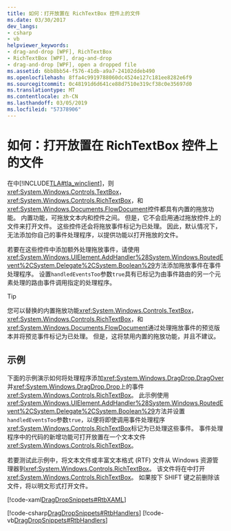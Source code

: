 ```yaml
---
title: 如何：打开放置在 RichTextBox 控件上的文件
ms.date: 03/30/2017
dev_langs:
- csharp
- vb
helpviewer_keywords:
- drag-and-drop [WPF], RichTextBox
- RichTextBox [WPF], drag-and-drop
- drag-and-drop [WPF], open a dropped file
ms.assetid: 6bb8bb54-f576-41db-a9a7-24102ddeb490
ms.openlocfilehash: 8ffa4c9919788060dc4524e127c181ee8282e6f9
ms.sourcegitcommit: 0c48191d6d641ce88d7510e319cf38c0e35697d0
ms.translationtype: MT
ms.contentlocale: zh-CN
ms.lasthandoff: 03/05/2019
ms.locfileid: "57378906"
---
```

# <a name="how-to-open-a-file-that-is-dropped-on-a-richtextbox-control"></a>如何：打开放置在 RichTextBox 控件上的文件
在中[!INCLUDE[TLA#tla_winclient](../../../../includes/tlasharptla-winclient-md.md)]，则<xref:System.Windows.Controls.TextBox>， <xref:System.Windows.Controls.RichTextBox>，和<xref:System.Windows.Documents.FlowDocument>控件都具有内置的拖放功能。 内置功能，可拖放文本内和控件之间。 但是，它不会启用通过拖放控件上的文件来打开文件。 这些控件还会将拖放事件标记为已处理。 因此，默认情况下，无法添加你自己的事件处理程序，以提供功能以打开拖放的文件。  
  
 若要在这些控件中添加额外处理拖放事件，请使用<xref:System.Windows.UIElement.AddHandler%28System.Windows.RoutedEvent%2CSystem.Delegate%2CSystem.Boolean%29>方法添加拖放事件在事件处理程序。 设置`handledEventsToo`参数`true`具有已标记为由事件路由的另一个元素处理的路由事件调用指定的处理程序。  
  
> [!TIP]
>  您可以替换的内置拖放功能<xref:System.Windows.Controls.TextBox>， <xref:System.Windows.Controls.RichTextBox>，和<xref:System.Windows.Documents.FlowDocument>通过处理拖放事件的预览版本并将预览事件标记为已处理。 但是，这将禁用内置的拖放功能，并且不建议。  
  
## <a name="example"></a>示例  
 下面的示例演示如何将处理程序添加<xref:System.Windows.DragDrop.DragOver>并<xref:System.Windows.DragDrop.Drop>上的事件<xref:System.Windows.Controls.RichTextBox>。 此示例使用<xref:System.Windows.UIElement.AddHandler%28System.Windows.RoutedEvent%2CSystem.Delegate%2CSystem.Boolean%29>方法并设置`handledEventsToo`参数`true`，以便将即使调用事件处理程序<xref:System.Windows.Controls.RichTextBox>标记为已处理这些事件。 事件处理程序中的代码的新增功能可打开放置在一个文本文件<xref:System.Windows.Controls.RichTextBox>。  
  
 若要测试此示例中，将文本文件或丰富文本格式 (RTF) 文件从 Windows 资源管理器到<xref:System.Windows.Controls.RichTextBox>。 该文件将在中打开<xref:System.Windows.Controls.RichTextBox>。 如果按下 SHIFT 键之前删除该文件，将以明文形式打开文件。  
  
 [!code-xaml[DragDropSnippets#RtbXAML](~/samples/snippets/csharp/VS_Snippets_Wpf/dragdropsnippets/cs/mainwindow.xaml#rtbxaml)]  
  
 [!code-csharp[DragDropSnippets#RtbHandlers](~/samples/snippets/csharp/VS_Snippets_Wpf/dragdropsnippets/cs/mainwindow.xaml.cs#rtbhandlers)]
 [!code-vb[DragDropSnippets#RtbHandlers](~/samples/snippets/visualbasic/VS_Snippets_Wpf/dragdropsnippets/vb/mainwindow.xaml.vb#rtbhandlers)]
